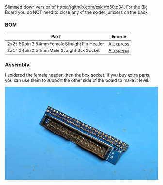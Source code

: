 Slimmed down version of https://github.com/pski/fd50to34.  For the Big Board you do NOT need to close any of the solder jumpers on the back.

### BOM

| Part                                         | Source                                                       |
| -------------------------------------------- | ------------------------------------------------------------ |
| 2x25 50pin 2.54mm Female Straight Pin Header | [Aliexpress](https://www.aliexpress.us/item/3256801594858362.html) |
| 2x17 34pin 2.54mm Male Straight Box Socket   | [Aliexpress](https://www.aliexpress.us/item/2251832660396046.html) |



### Assembly

I soldered the female header, then the box socket.  If you buy extra parts, you can use them to support the other side of the board to make it level.

<img src="../docs/50-to-34p-floppy-adapter.jpg" alt="50-to-34p-floppy-adapter" />